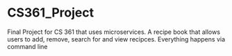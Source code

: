 # CS361_Project
Final Project for CS 361 that uses microservices. 
A recipe book that allows users to add, remove, search for and view recipces. Everything happens via command line 

